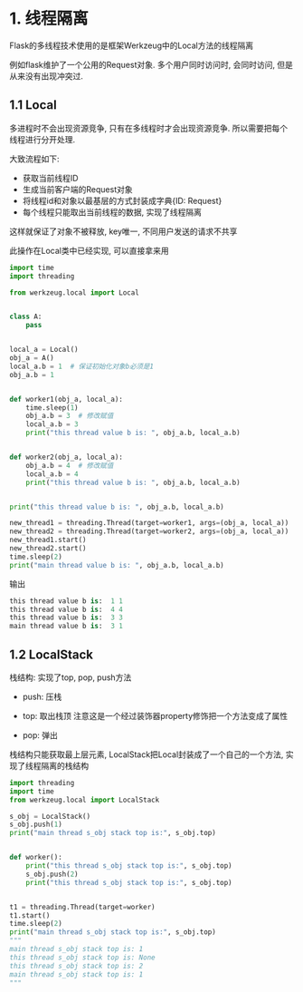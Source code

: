 # 1. 线程隔离

Flask的多线程技术使用的是框架Werkzeug中的Local方法的线程隔离

例如flask维护了一个公用的Request对象. 多个用户同时访问时, 会同时访问, 但是从来没有出现冲突过.

## 1.1 Local

多进程时不会出现资源竞争, 只有在多线程时才会出现资源竞争. 所以需要把每个线程进行分开处理.

大致流程如下:

* 获取当前线程ID
* 生成当前客户端的Request对象
* 将线程id和对象以最基层的方式封装成字典{ID: Request}
* 每个线程只能取出当前线程的数据, 实现了线程隔离

这样就保证了对象不被释放, key唯一, 不同用户发送的请求不共享

此操作在Local类中已经实现, 可以直接拿来用

```python
import time
import threading

from werkzeug.local import Local


class A:
    pass


local_a = Local()
obj_a = A()
local_a.b = 1  # 保证初始化对象b必须是1
obj_a.b = 1


def worker1(obj_a, local_a):
    time.sleep(1)
    obj_a.b = 3  # 修改赋值
    local_a.b = 3
    print("this thread value b is: ", obj_a.b, local_a.b)


def worker2(obj_a, local_a):
    obj_a.b = 4  # 修改赋值
    local_a.b = 4
    print("this thread value b is: ", obj_a.b, local_a.b)


print("this thread value b is: ", obj_a.b, local_a.b)

new_thread1 = threading.Thread(target=worker1, args=(obj_a, local_a))
new_thread2 = threading.Thread(target=worker2, args=(obj_a, local_a))
new_thread1.start()
new_thread2.start()
time.sleep(2)
print("main thread value b is: ", obj_a.b, local_a.b)
```

输出

```python
this thread value b is:  1 1
this thread value b is:  4 4
this thread value b is:  3 3
main thread value b is:  3 1
```

## 1.2 LocalStack

栈结构: 实现了top, pop, push方法
* push: 压栈

* top:  取出栈顶  注意这是一个经过装饰器property修饰把一个方法变成了属性

* pop:  弹出

栈结构只能获取最上层元素, LocalStack把Local封装成了一个自己的一个方法, 实现了线程隔离的栈结构

```python
import threading
import time
from werkzeug.local import LocalStack

s_obj = LocalStack()
s_obj.push(1)
print("main thread s_obj stack top is:", s_obj.top)


def worker():
    print("this thread s_obj stack top is:", s_obj.top)
    s_obj.push(2)
    print("this thread s_obj stack top is:", s_obj.top)


t1 = threading.Thread(target=worker)
t1.start()
time.sleep(2)
print("main thread s_obj stack top is:", s_obj.top)
"""
main thread s_obj stack top is: 1
this thread s_obj stack top is: None
this thread s_obj stack top is: 2
main thread s_obj stack top is: 1
"""
```

